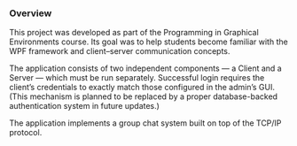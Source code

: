 ### Overview
This project was developed as part of the Programming in Graphical Environments course.
Its goal was to help students become familiar with the WPF framework and client–server communication concepts.

The application consists of two independent components — a Client and a Server — which must be run separately.
Successful login requires the client’s credentials to exactly match those configured in the admin’s GUI.
(This mechanism is planned to be replaced by a proper database-backed authentication system in future updates.)

The application implements a group chat system built on top of the TCP/IP protocol.